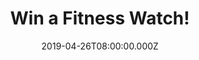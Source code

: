 ---
campaign-uuid: "c-78076a3d-24fb-4bc8-b980-87a764c64186"
type: "Competition"
category: "Technology"
date: "2019-04-26T08:00:00.000Z"
end-date: "2019-05-26T22:59:00.000Z"
disable-form: false
is_promoted: false
has_entry_page: true
title: "Win a Fitness Watch!"
competition-description: "<p>Summer is coming… and we have managed to get on our hands\
  \ the best gift for you to be prepared for the best time of the year: A Fitness\
  \ Watch from LETSCOME, which will monitor your activities all day long! Steps, calories\
  \ burned, active minutes… even at night It will track your sleep cycle!</p>\n<p>Guide,\
  \ motivate and empower you along the way. Enter below for a chance to win!</p>\n"
hero-header: "Win a Fitness Watch!"
terms-confirmation: "N/A"
banner-img: "https://assets.expresslyapp.com/asset-c74898fe-6bb2-4dd4-bc33-ba5e0faf1ee0.jpg"
logo-left-href: "aaa.nme.com"
logo-left-image: "https://assets.expresslyapp.com/asset-fbf88d4f-4314-43b0-bda1-e5ef736f74df.jpg"
logo-left-title: "NME AAA"
bg-image-hero: "https://assets.expresslyapp.com/asset-57c2f552-10f9-4d4e-ac67-5fb41f096a5c.jpg"
bg-image-first: "https://assets.expresslyapp.com/asset-3262811c-c32a-40fa-96a3-cd629be0521f.jpg"
section1-content: "<p>This Fitness Watch from LETSCOME has it all and it will be your\
  \ best friend: Tracks your every step walked, calorie burned and mile walked so\
  \ that you have a general idea about your progress towards your fitness goal. ALSO,\
  \ tracks your deep sleep, light sleep and wake sleep at night and wakes you up with\
  \ vibrating alarms without disturbing your loved ones.</p>\n<p>With this fitness\
  \ tracker, you can receive calendar notifications, texts and even news updates so\
  \ you don’t miss your favourite events! Enter the form below for a chance to win\
  \ and get ready for summer with the best gift you could ever ask!</p>\n<p>Good luck!</p>\n"
entry-title: "Win a Fitness Watch!"
entry-content: "<p>Enter the draw to win a Fitness Watch by entering below before\
  \ 23:59 on 26th of May 2019.</p>\n"
has-winner: false
prize-description: "A Fitness Watch from LETSCOME."
special-conditions: "Multiple entries are allowed up to one every day\r\nThis competition\
  \ is also available on: http://club.expressly.io/competitons/fitness-watch-letscome-giveaway"
country-restrictions:
- "GB"
---